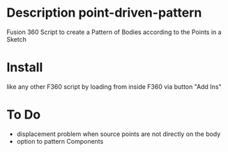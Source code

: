 # Description point-driven-pattern 
Fusion 360 Script to create a Pattern of Bodies according to the Points in a Sketch

# Install
like any other F360 script by loading from inside F360 via button "Add Ins"

# To Do
- displacement problem when source points are not directly on the body
- option to pattern Components
